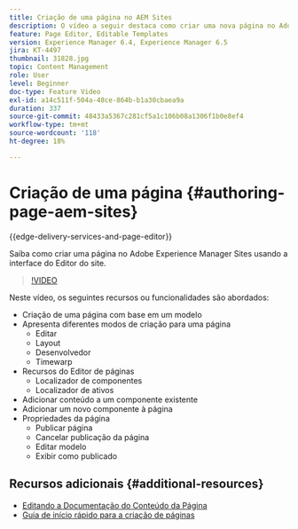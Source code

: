 ```yaml
---
title: Criação de uma página no AEM Sites
description: O vídeo a seguir destaca como criar uma nova página no Adobe Experience Manager Sites usando a interface do Editor de sites
feature: Page Editor, Editable Templates
version: Experience Manager 6.4, Experience Manager 6.5
jira: KT-4497
thumbnail: 31828.jpg
topic: Content Management
role: User
level: Beginner
doc-type: Feature Video
exl-id: a14c511f-504a-48ce-864b-b1a30cbaea9a
duration: 337
source-git-commit: 48433a5367c281cf5a1c106b08a1306f1b0e8ef4
workflow-type: tm+mt
source-wordcount: '118'
ht-degree: 18%

---
```


# Criação de uma página {#authoring-page-aem-sites}

{{edge-delivery-services-and-page-editor}}

Saiba como criar uma página no Adobe Experience Manager Sites usando a interface do Editor do site.

>[!VIDEO](https://video.tv.adobe.com/v/36945?quality=12&learn=on&captions=por_br)

Neste vídeo, os seguintes recursos ou funcionalidades são abordados:

* Criação de uma página com base em um modelo
* Apresenta diferentes modos de criação para uma página
   * Editar
   * Layout
   * Desenvolvedor
   * Timewarp  
* Recursos do Editor de páginas
   * Localizador de componentes
   * Localizador de ativos
* Adicionar conteúdo a um componente existente
* Adicionar um novo componente à página
* Propriedades da página
   * Publicar página
   * Cancelar publicação da página
   * Editar modelo
   * Exibir como publicado

## Recursos adicionais {#additional-resources}

* [Editando a Documentação do Conteúdo da Página](https://experienceleague.adobe.com/docs/experience-manager-cloud-service/sites/authoring/fundamentals/editing-content.html?lang=pt-BR)
* [Guia de início rápido para a criação de páginas](https://experienceleague.adobe.com/docs/experience-manager-cloud-service/sites/authoring/getting-started/quick-start.html?lang=pt-BR)
